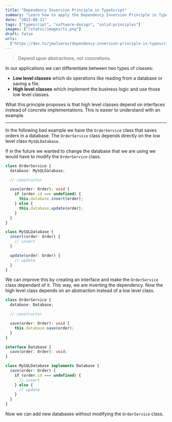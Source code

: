 ```yaml
---
title: "Dependency Inversion Principle in TypeScript"
summary: "Learn how to apply the Dependency Inversion Principle in TypeScript."
date: "2022-08-21"
tags: ["typescript", "software-design", "solid-principles"]
images: ["/static/images/ts.png"]
draft: false
urls:
  ["https://dev.to/jmalvarez/dependency-inversion-principle-in-typescript-4nm0"]
---
```


> Depend upon abstractions, not concretions.

In our applications we can differentiate between two types of classes:

- **Low level classes** which do operations like reading from a database or saving a file.
- **High level classes** which implement the business logic and use those low level classes.

What this principle proposes is that high level classes depend on interfaces instead of concrete implementations. This is easier to understand with an example.

---

In the following bad example we have the `OrderService` class that saves orders in a database. The `OrderService` class depends directly on the low level class `MySQLDatabase`.

If in the future we wanted to change the database that we are using we would have to modify the `OrderService` class.

```ts showLineNumbers
class OrderService {
  database: MySQLDatabase;

  // constructor

  save(order: Order): void {
    if (order.id === undefined) {
      this.database.insert(order);
    } else {
      this.database.update(order);
    }
  }
}

class MySQLDatabase {
  insert(order: Order) {
    // insert
  }

  update(order: Order) {
    // update
  }
}
```

We can improve this by creating an interface and make the `OrderService` class dependant of it. This way, we are inverting the dependency. Now the high level class depends on an abstraction instead of a low level class.

```ts showLineNumbers
class OrderService {
  database: Database;

  // constructor

  save(order: Order): void {
    this.database.save(order);
  }
}

interface Database {
  save(order: Order): void;
}

class MySQLDatabase implements Database {
  save(order: Order) {
    if (order.id === undefined) {
      // insert
    } else {
      // update
    }
  }
}
```

Now we can add new databases without modifying the `OrderService` class.
